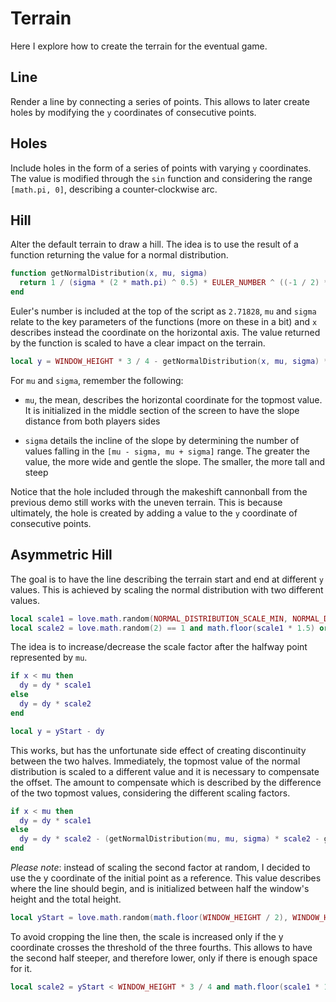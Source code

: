 # Terrain

Here I explore how to create the terrain for the eventual game.

## Line

Render a line by connecting a series of points. This allows to later create holes by modifying the `y` coordinates of consecutive points.

## Holes

Include holes in the form of a series of points with varying `y` coordinates. The value is modified through the `sin` function and considering the range `[math.pi, 0]`, describing a counter-clockwise arc.

## Hill

Alter the default terrain to draw a hill. The idea is to use the result of a function returning the value for a normal distribution.

```lua
function getNormalDistribution(x, mu, sigma)
  return 1 / (sigma * (2 * math.pi) ^ 0.5) * EULER_NUMBER ^ ((-1 / 2) * ((x - mu) / sigma) ^ 2)
end
```

Euler's number is included at the top of the script as `2.71828`, `mu` and `sigma` relate to the key parameters of the functions (more on these in a bit) and `x` describes instead the coordinate on the horizontal axis. The value returned by the function is scaled to have a clear impact on the terrain.

```lua
local y = WINDOW_HEIGHT * 3 / 4 - getNormalDistribution(x, mu, sigma) * NORMAL_DISTRIBUTION_SCALE
```

For `mu` and `sigma`, remember the following:

- `mu`, the mean, describes the horizontal coordinate for the topmost value. It is initialized in the middle section of the screen to have the slope distance from both players sides

- `sigma` details the incline of the slope by determining the number of values falling in the `[mu - sigma, mu + sigma]` range. The greater the value, the more wide and gentle the slope. The smaller, the more tall and steep

Notice that the hole included through the makeshift cannonball from the previous demo still works with the uneven terrain. This is because ultimately, the hole is created by adding a value to the `y` coordinate of consecutive points.

## Asymmetric Hill

The goal is to have the line describing the terrain start and end at different `y` values. This is achieved by scaling the normal distribution with two different values.

```lua
local scale1 = love.math.random(NORMAL_DISTRIBUTION_SCALE_MIN, NORMAL_DISTRIBUTION_SCALE_MAX)
local scale2 = love.math.random(2) == 1 and math.floor(scale1 * 1.5) or math.floor(scale1 * 0.75)
```

The idea is to increase/decrease the scale factor after the halfway point represented by `mu`.

```lua
if x < mu then
  dy = dy * scale1
else
  dy = dy * scale2
end

local y = yStart - dy
```

This works, but has the unfortunate side effect of creating discontinuity between the two halves. Immediately, the topmost value of the normal distribution is scaled to a different value and it is necessary to compensate the offset. The amount to compensate which is described by the difference of the two topmost values, considering the different scaling factors.

```lua
if x < mu then
  dy = dy * scale1
else
  dy = dy * scale2 - (getNormalDistribution(mu, mu, sigma) * scale2 - getNormalDistribution(mu, mu, sigma) * scale1)
end
```

_Please note_: instead of scaling the second factor at random, I decided to use the y coordinate of the initial point as a reference. This value describes where the line should begin, and is initialized between half the window's height and the total height.

```lua
local yStart = love.math.random(math.floor(WINDOW_HEIGHT / 2), WINDOW_HEIGHT)
```

To avoid cropping the line then, the scale is increased only if the y coordinate crosses the threshold of the three fourths. This allows to have the second half steeper, and therefore lower, only if there is enough space for it.

```lua
local scale2 = yStart < WINDOW_HEIGHT * 3 / 4 and math.floor(scale1 * 1.5) or math.floor(scale1 * 0.75)
```
